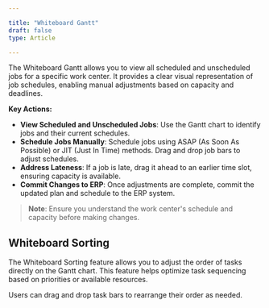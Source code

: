 ```yaml
---

title: "Whiteboard Gantt"
draft: false
type: Article

---
```


The Whiteboard Gantt allows you to view all scheduled and unscheduled jobs for a specific work center. It provides a clear visual representation of job schedules, enabling manual adjustments based on capacity and deadlines.

**Key Actions:**

- **View Scheduled and Unscheduled Jobs**: Use the Gantt chart to identify jobs and their current schedules.
- **Schedule Jobs Manually**: Schedule jobs using ASAP (As Soon As Possible) or JIT (Just In Time) methods. Drag and drop job bars to adjust schedules.
- **Address Lateness**: If a job is late, drag it ahead to an earlier time slot, ensuring capacity is available.
- **Commit Changes to ERP**: Once adjustments are complete, commit the updated plan and schedule to the ERP system.

> **Note**: Ensure you understand the work center's schedule and capacity before making changes.

## Whiteboard Sorting

The Whiteboard Sorting feature allows you to adjust the order of tasks directly on the Gantt chart. This feature helps optimize task sequencing based on priorities or available resources.

Users can drag and drop task bars to rearrange their order as needed.
